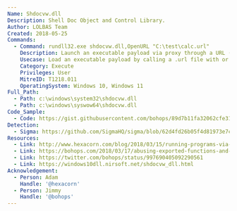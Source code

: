 ```yaml
---
Name: Shdocvw.dll
Description: Shell Doc Object and Control Library.
Author: LOLBAS Team
Created: 2018-05-25
Commands:
  - Command: rundll32.exe shdocvw.dll,OpenURL "C:\test\calc.url"
    Description: Launch an executable payload via proxy through a URL (information) file by calling OpenURL.
    Usecase: Load an executable payload by calling a .url file with or without quotes. The .url file extension can be renamed.
    Category: Execute
    Privileges: User
    MitreID: T1218.011
    OperatingSystem: Windows 10, Windows 11
Full_Path:
  - Path: c:\windows\system32\shdocvw.dll
  - Path: c:\windows\syswow64\shdocvw.dll
Code_Sample:
  - Code: https://gist.githubusercontent.com/bohops/89d7b11fa32062cfe31be9fdb18f050e/raw/1206a613a6621da21e7fd164b80a7ff01c5b64ab/calc.url
Detection:
  - Sigma: https://github.com/SigmaHQ/sigma/blob/62d4fd26b05f4d81973e7c8e80d7c1a0c6a29d0e/rules/windows/process_creation/proc_creation_win_rundll32_susp_activity.yml
Resources:
  - Link: http://www.hexacorn.com/blog/2018/03/15/running-programs-via-proxy-jumping-on-a-edr-bypass-trampoline-part-5/
  - Link: https://bohops.com/2018/03/17/abusing-exported-functions-and-exposed-dcom-interfaces-for-pass-thru-command-execution-and-lateral-movement/
  - Link: https://twitter.com/bohops/status/997690405092290561
  - Link: https://windows10dll.nirsoft.net/shdocvw_dll.html
Acknowledgement:
  - Person: Adam
    Handle: '@hexacorn'
  - Person: Jimmy
    Handle: '@bohops'
---
```

